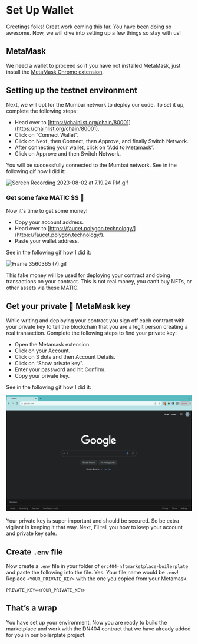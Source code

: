 # Set Up Wallet

Greetings folks! Great work coming this far. You have been doing so awesome. Now, we will dive into setting up a few things so stay with us!

## MetaMask

We need a wallet to proceed so if you have not installed MetaMask, just install the [MetaMask Chrome extension](https://chromewebstore.google.com/detail/metamask/nkbihfbeogaeaoehlefnkodbefgpgknn). 

## Setting up the testnet environment

Next, we will opt for the Mumbai network to deploy our code. To set it up, complete the following steps:

- Head over to [https://chainlist.org/chain/80001](https://chainlist.org/chain/80001).
- Click on “Connect Wallet”.
- Click on Next, then Connect, then Approve, and finally Switch Network.
- After connecting your wallet, click on “Add to Metamask”.
- Click on Approve and then Switch Network.

You will be successfully connected to the Mumbai network. See in the following gif how I did it:

![Screen Recording 2023-08-02 at 7.19.24 PM.gif](https://github.com/0xmetaschool/Learning-Projects/blob/main/assests_for_all/assests_for_erc404/2%20Prerequisites%20to%20Building%20the%20MarketPlace/2%20Set%20Up%20Wallet/Screen_Recording_2023-08-02_at_7.19.24_PM.gif?raw=true)

### Get some fake MATIC $$ 🤑

Now it's time to get some money! 

- Copy your account address.
- Head over to [https://faucet.polygon.technology/](https://faucet.polygon.technology/).
- Paste your wallet address.

See in the following gif how I did it:

![Frame 3560365 (7).gif](https://github.com/0xmetaschool/Learning-Projects/blob/main/assests_for_all/assests_for_erc404/2%20Prerequisites%20to%20Building%20the%20MarketPlace/2%20Set%20Up%20Wallet/Frame_3560365_(7).gif?raw=true)

This fake money will be used for deploying your contract and doing transactions on your contract. This is not real money, you can’t buy NFTs, or other assets via these MATIC.

## Get your private 🦊 MetaMask key

While writing and deploying your contract you sign off each contract with your private key to tell the blockchain that you are a legit person creating a real transaction. Complete the following steps to find your private key:

- Open the Metamask extension.
- Click on your Account.
- Click on 3 dots and then Account Details.
- Click on “Show private key”.
- Enter your password and hit Confirm.
- Copy your private key.

See in the following gif how I did it:

![Screen Recording 2023-08-02 at 7.28.24 PM.gif](https://github.com/0xmetaschool/Learning-Projects/blob/main/assests_for_all/assests_for_erc404/2%20Prerequisites%20to%20Building%20the%20MarketPlace/2%20Set%20Up%20Wallet/Screen_Recording_2023-08-02_at_7.28.24_PM.gif?raw=true)

Your private key is super important and should be secured. So be extra vigilant in keeping it that way. Next, I’ll tell you how to keep your account and private key safe.

## Create `.env` file

Now create a `.env` file in your folder of `erc404-nftmarketplace-boilerplate` and paste the following into the file. Yes. Your file name would be `.env`! Replace `<YOUR_PRIVATE_KEY>` with the one you copied from your Metamask.

```
PRIVATE_KEY=<YOUR_PRIVATE_KEY>
```

## That’s a wrap

You have set up your environment. Now you are ready to build the marketplace and work with the DN404 contract that we have already added for you in our boilerplate project.